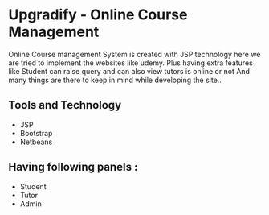# Upgradify - Online Course Management

Online Course management System is created with JSP technology here we are tried to implement the websites like udemy.
Plus having extra features like Student can raise query and can also view tutors is online or not 
And many things are there to keep in mind while developing the site..

## Tools and Technology 
* JSP
* Bootstrap
* Netbeans


## Having following panels : 
* Student
* Tutor
* Admin

